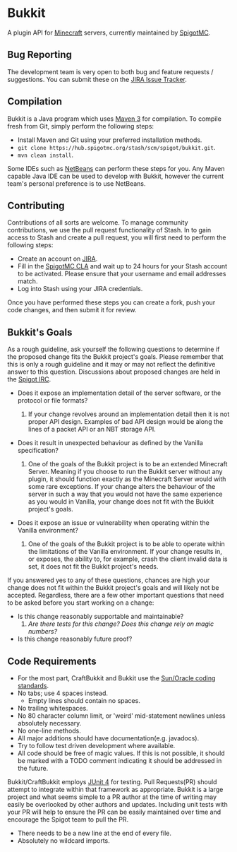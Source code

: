 Bukkit
======
A plugin API for [Minecraft](https://minecraft.net/) servers, currently maintained by [SpigotMC](http://www.spigotmc.org/).

Bug Reporting
-------------
The development team is very open to both bug and feature requests / suggestions. You can submit these on the [JIRA Issue Tracker](http://hub.spigotmc.org/jira/).

Compilation
-----------
Bukkit is a Java program which uses [Maven 3](http://maven.apache.org/) for compilation. To compile fresh from Git, simply perform the following steps:

* Install Maven and Git using your preferred installation methods.
* `git clone https://hub.spigotmc.org/stash/scm/spigot/bukkit.git`.
* `mvn clean install`.
 
Some IDEs such as [NetBeans](https://netbeans.org/) can perform these steps for you. Any Maven capable Java IDE can be used to develop with Bukkit, however the current team's personal preference is to use NetBeans.

Contributing
------------
Contributions of all sorts are welcome. To manage community contributions, we use the pull request functionality of Stash. In to gain access to Stash and create a pull request, you will first need to perform the following steps:

* Create an account on [JIRA](http://hub.spigotmc.org/jira/).
* Fill in the [SpigotMC CLA](http://www.spigotmc.org/go/cla) and wait up to 24 hours for your Stash account to be activated. Please ensure that your username and email addresses match.
* Log into Stash using your JIRA credentials.
 
Once you have performed these steps you can create a fork, push your code changes, and then submit it for review.

Bukkit's Goals
--------------

As a rough guideline, ask yourself the following questions to determine if the proposed change fits the Bukkit project's goals. Please remember that this is only a rough guideline
and it may or may not reflect the definitive answer to this question.
Discussions about proposed changes are held in the [Spigot IRC](https://www.spigotmc.org/wiki/irc-guide/).

* Does it expose an implementation detail of the server software, or the protocol or file formats?

    1. If your change revolves around an implementation detail then it is not proper API design. Examples of bad API design would be along the lines of
    a packet API or an NBT storage API.
* Does it result in unexpected behaviour as defined by the Vanilla specification?
    1. One of the goals of the Bukkit project is to be an extended Minecraft Server. Meaning if you choose to run the Bukkit server without any plugin, it should function
    exactly as the Minecraft Server would with some rare exceptions. If your change alters the behaviour of the server in such a way that you would not have the same experience as you
    would in Vanilla, your change does not fit with the Bukkit project's goals.
* Does it expose an issue or vulnerability when operating within the Vanilla environment?
    1. One of the goals of the Bukkit project is to be able to operate within the limitations of the Vanilla environment. If your change results in, or exposes, the ability to, for example,
    crash the client invalid data is set, it does not fit the Bukkit project's needs.

If you answered yes to any of these questions, chances are high your change does not fit within the Bukkit project's goals and will likely not be accepted.
Regardless, there are a few other important questions that need to be asked before you start working on a change:
* Is this change reasonably supportable and maintainable?
    1. *Are there tests for this change? Does this change rely on magic numbers?*
* Is this change reasonably future proof?

Code Requirements
-----------------
* For the most part, CraftBukkit and Bukkit use the [Sun/Oracle coding standards](http://www.oracle.com/technetwork/java/javase/documentation/codeconvtoc-136057.html).
* No tabs; use 4 spaces instead.
    * Empty lines should contain no spaces.
* No trailing whitespaces.
* No 80 character column limit, or 'weird' mid-statement newlines unless absolutely necessary.
* No one-line methods.
* All major additions should have documentation(e.g. javadocs).
* Try to follow test driven development where available.
* All code should be free of magic values. If this is not possible, it should be marked with a TODO comment indicating it should be addressed in the future.

Bukkit/CraftBukkit employs [JUnit 4](http://www.vogella.com/articles/JUnit/article.html) for testing. Pull Requests(PR) should attempt to integrate within that framework as appropriate.
Bukkit is a large project and what seems simple to a PR author at the time of writing may easily be overlooked by other authors and updates. Including unit tests with your PR
will help to ensure the PR can be easily maintained over time and encourage the Spigot team to pull the PR.

* There needs to be a new line at the end of every file.
* Absolutely no wildcard imports.
